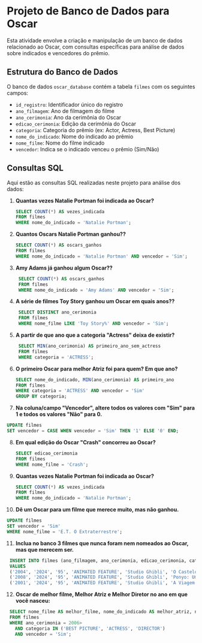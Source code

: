 # Projeto de Banco de Dados para Oscar

Esta atividade envolve a criação e manipulação de um banco de dados relacionado ao Oscar, com consultas específicas para análise de dados sobre indicados e vencedores do prêmio.

## Estrutura do Banco de Dados

O banco de dados `oscar_database` contém a tabela `filmes` com os seguintes campos:

- `id_registro`: Identificador único do registro
- `ano_filmagem`: Ano de filmagem do filme
- `ano_cerimonia`: Ano da cerimônia do Oscar
- `edicao_cerimonia`: Edição da cerimônia do Oscar
- `categoria`: Categoria do prêmio (ex: Actor, Actress, Best Picture)
- `nome_do_indicado`: Nome do indicado ao prêmio
- `nome_filme`: Nome do filme indicado
- `vencedor`: Indica se o indicado venceu o prêmio (Sim/Não)

## Consultas SQL

Aqui estão as consultas SQL realizadas neste projeto para análise dos dados:

1. **Quantas vezes Natalie Portman foi indicada ao Oscar?**

   ```sql
   SELECT COUNT(*) AS vezes_indicada
   FROM filmes
   WHERE nome_do_indicado = 'Natalie Portman';
   ```
   
2. **Quantos Oscars Natalie Portman ganhou??**
   ```sql
   SELECT COUNT(*) AS oscars_ganhos
   FROM filmes
   WHERE nome_do_indicado = 'Natalie Portman' AND vencedor = 'Sim';
   ```
   
3. **Amy Adams já ganhou algum Oscar??**
   
   ```sql
    SELECT COUNT(*) AS oscars_ganhos
    FROM filmes
    WHERE nome_do_indicado = 'Amy Adams' AND vencedor = 'Sim';
   ```
   
4. **A série de filmes Toy Story ganhou um Oscar em quais anos??**

   ```sql
    SELECT DISTINCT ano_cerimonia
    FROM filmes
    WHERE nome_filme LIKE 'Toy Story%' AND vencedor = 'Sim';
   ```
   
5. **A partir de que ano que a categoria "Actress" deixa de existir?**

   ```sql
    SELECT MIN(ano_cerimonia) AS primeiro_ano_sem_actress
    FROM filmes
    WHERE categoria = 'ACTRESS';
   ```
   
6. **O primeiro Oscar para melhor Atriz foi para quem? Em que ano?**
   
   ```sql
   SELECT nome_do_indicado, MIN(ano_cerimonia) AS primeiro_ano
   FROM filmes
   WHERE categoria = 'ACTRESS' AND vencedor = 'Sim'
   GROUP BY categoria;
   ```
   
7. **Na coluna/campo "Vencedor", altere todos os valores com "Sim" para 1 e todos os valores "Não" para 0.**
   
  ```sql
  UPDATE filmes
  SET vencedor = CASE WHEN vencedor = 'Sim' THEN '1' ELSE '0' END;
  ```
   
8. **Em qual edição do Oscar "Crash" concorreu ao Oscar?**

   ```sql
   SELECT edicao_cerimonia
   FROM filmes
   WHERE nome_filme = 'Crash';
   ```
   
9. **Quantas vezes Natalie Portman foi indicada ao Oscar?**
   ```sql
   SELECT COUNT(*) AS vezes_indicada
   FROM filmes
   WHERE nome_do_indicado = 'Natalie Portman';
   ```
10. **Dê um Oscar para um filme que merece muito, mas não ganhou.**
    
   ```sql
   UPDATE filmes
   SET vencedor = 'Sim'
   WHERE nome_filme = 'E.T. O Extraterrestre';
   ```

11. **Inclua no banco 3 filmes que nunca foram nem nomeados ao Oscar, mas que merecem ser.**

   ```sql
    INSERT INTO filmes (ano_filmagem, ano_cerimonia, edicao_cerimonia, categoria, nome_do_indicado, nome_filme, vencedor)
    VALUES
    ('2004', '2024', '95', 'ANIMATED FEATURE', 'Studio Ghibli', 'O Castelo Animado', 'Não'),
    ('2008', '2024', '95', 'ANIMATED FEATURE', 'Studio Ghibli', 'Ponyo: Uma Amizade que Veio do Mar', 'Não'),
    ('2001', '2024', '95', 'ANIMATED FEATURE', 'Studio Ghibli', 'A Viagem de Chihiro', 'Não');
   ```

12. **Oscar de melhor filme, Melhor Atriz e Melhor Diretor no ano em que você nasceu:**

   ```sql
    SELECT nome_filme AS melhor_filme, nome_do_indicado AS melhor_atriz, nome_do_indicado AS melhor_diretor
    FROM filmes
    WHERE ano_cerimonia = 2006>
      AND categoria IN ('BEST PICTURE', 'ACTRESS', 'DIRECTOR')
      AND vencedor = 'Sim';
   ```


